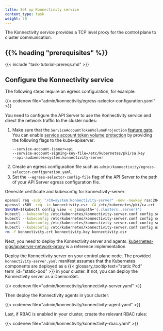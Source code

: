 ```yaml
---
title: Set up Konnectivity service
content_type: task
weight: 70
---
```


<!-- overview -->

The Konnectivity service provides a TCP level proxy for the control plane to cluster
communication.

## {{% heading "prerequisites" %}}

{{< include "task-tutorial-prereqs.md" >}}

<!-- steps -->

## Configure the Konnectivity service

The following steps require an egress configuration, for example:

{{< codenew file="admin/konnectivity/egress-selector-configuration.yaml" >}}

You need to configure the API Server to use the Konnectivity service
and direct the network traffic to the cluster nodes:

1. Make sure that
the `ServiceAccountTokenVolumeProjection` [feature gate](/docs/reference/command-line-tools-reference/feature-gates/). You can enable
[service account token volume protection](/docs/tasks/configure-pod-container/configure-service-account/#service-account-token-volume-projection)
by providing the following flags to the kube-apiserver:
   ```
   --service-account-issuer=api
   --service-account-signing-key-file=/etc/kubernetes/pki/sa.key
   --api-audiences=system:konnectivity-server
   ```
1. Create an egress configuration file such as `admin/konnectivity/egress-selector-configuration.yaml`.
1. Set the `--egress-selector-config-file` flag of the API Server to the path of
your API Server egress configuration file.

Generate certificate and kubeconfig for konnectivity-server:

```bash
openssl req -subj "/CN=system:konnectivity-server" -new -newkey rsa:2048 -nodes -out konnectivity.csr -keyout konnectivity.key -out konnectivity.csr
openssl x509 -req -in konnectivity.csr -CA /etc/kubernetes/pki/ca.crt -CAkey /etc/kubernetes/pki/ca.key -CAcreateserial -out konnectivity.crt -days 375 -sha256
SERVER=$(kubectl config view -o jsonpath='{.clusters..server}')
kubectl --kubeconfig /etc/kubernetes/konnectivity-server.conf config set-credentials system:konnectivity-server --client-certificate konnectivity.crt --client-key konnectivity.key --embed-certs=true
kubectl --kubeconfig /etc/kubernetes/konnectivity-server.conf config set-cluster kubernetes --server "$SERVER" --certificate-authority /etc/kubernetes/pki/ca.crt --embed-certs=true
kubectl --kubeconfig /etc/kubernetes/konnectivity-server.conf config set-context system:konnectivity-server@kubernetes --cluster kubernetes --user system:konnectivity-server
kubectl --kubeconfig /etc/kubernetes/konnectivity-server.conf config use-context system:konnectivity-server@kubernetes
rm -f konnectivity.crt konnectivity.key konnectivity.csr
```

Next, you need to deploy the Konnectivity server and agents.
[kubernetes-sigs/apiserver-network-proxy](https://github.com/kubernetes-sigs/apiserver-network-proxy)
is a reference implementation.

Deploy the Konnectivity server on your control plane node. The provided
`konnectivity-server.yaml` manifest assumes
that the Kubernetes components are deployed as a {{< glossary_tooltip text="static Pod"
term_id="static-pod" >}} in your cluster. If not, you can deploy the Konnectivity
server as a DaemonSet.

{{< codenew file="admin/konnectivity/konnectivity-server.yaml" >}}

Then deploy the Konnectivity agents in your cluster:

{{< codenew file="admin/konnectivity/konnectivity-agent.yaml" >}}

Last, if RBAC is enabled in your cluster, create the relevant RBAC rules:

{{< codenew file="admin/konnectivity/konnectivity-rbac.yaml" >}}
